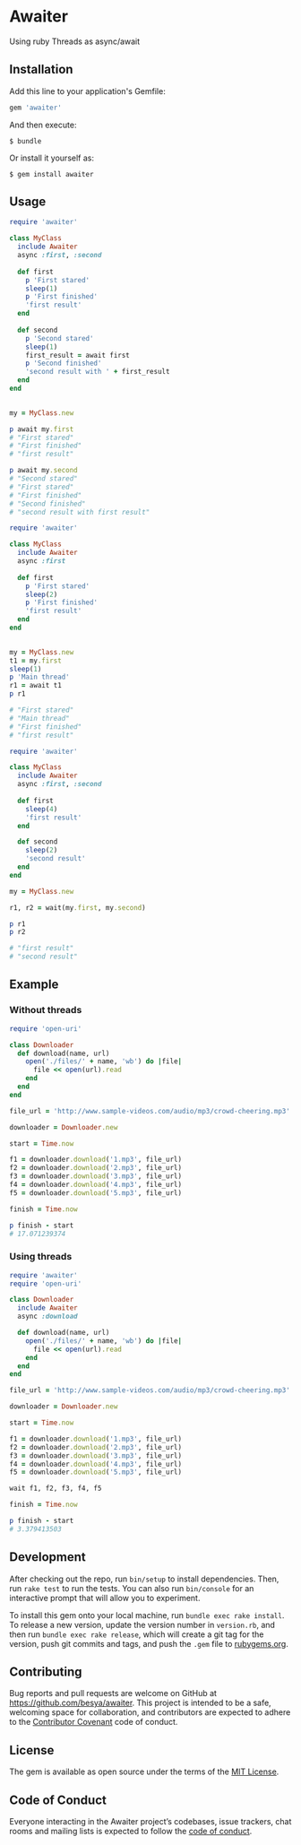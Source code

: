 # Awaiter

Using ruby Threads as async/await

## Installation

Add this line to your application's Gemfile:

```ruby
gem 'awaiter'
```

And then execute:

    $ bundle

Or install it yourself as:

    $ gem install awaiter

## Usage

```ruby
require 'awaiter'

class MyClass
  include Awaiter
  async :first, :second
  
  def first
    p 'First stared'
    sleep(1)
    p 'First finished'
    'first result'
  end
  
  def second
    p 'Second stared'
    sleep(1)
    first_result = await first
    p 'Second finished'
    'second result with ' + first_result
  end
end
  

my = MyClass.new

p await my.first
# "First stared"
# "First finished"
# "first result"

p await my.second
# "Second stared"
# "First stared"
# "First finished"
# "Second finished"
# "second result with first result"


```

```ruby
require 'awaiter'

class MyClass
  include Awaiter
  async :first
  
  def first
    p 'First stared'
    sleep(2)
    p 'First finished'
    'first result'
  end  
end
  

my = MyClass.new
t1 = my.first
sleep(1)
p 'Main thread'
r1 = await t1
p r1

# "First stared"
# "Main thread"
# "First finished"
# "first result"

```

```ruby
require 'awaiter'

class MyClass
  include Awaiter
  async :first, :second
  
  def first
    sleep(4)
    'first result'
  end  

  def second
    sleep(2)
    'second result'
  end  
end

my = MyClass.new

r1, r2 = wait(my.first, my.second)

p r1
p r2

# "first result"
# "second result"

```

## Example

### Without threads

```ruby
require 'open-uri'

class Downloader
  def download(name, url)
    open('./files/' + name, 'wb') do |file|
      file << open(url).read
    end
  end
end

file_url = 'http://www.sample-videos.com/audio/mp3/crowd-cheering.mp3'

downloader = Downloader.new

start = Time.now

f1 = downloader.download('1.mp3', file_url)
f2 = downloader.download('2.mp3', file_url)
f3 = downloader.download('3.mp3', file_url)
f4 = downloader.download('4.mp3', file_url)
f5 = downloader.download('5.mp3', file_url)

finish = Time.now

p finish - start
# 17.071239374

```

### Using threads

```ruby
require 'awaiter'
require 'open-uri'

class Downloader
  include Awaiter
  async :download

  def download(name, url)
    open('./files/' + name, 'wb') do |file|
      file << open(url).read
    end
  end
end

file_url = 'http://www.sample-videos.com/audio/mp3/crowd-cheering.mp3'

downloader = Downloader.new

start = Time.now

f1 = downloader.download('1.mp3', file_url)
f2 = downloader.download('2.mp3', file_url)
f3 = downloader.download('3.mp3', file_url)
f4 = downloader.download('4.mp3', file_url)
f5 = downloader.download('5.mp3', file_url)

wait f1, f2, f3, f4, f5

finish = Time.now

p finish - start
# 3.379413503

```


## Development

After checking out the repo, run `bin/setup` to install dependencies. Then, run `rake test` to run the tests. You can also run `bin/console` for an interactive prompt that will allow you to experiment.

To install this gem onto your local machine, run `bundle exec rake install`. To release a new version, update the version number in `version.rb`, and then run `bundle exec rake release`, which will create a git tag for the version, push git commits and tags, and push the `.gem` file to [rubygems.org](https://rubygems.org).

## Contributing

Bug reports and pull requests are welcome on GitHub at https://github.com/besya/awaiter. This project is intended to be a safe, welcoming space for collaboration, and contributors are expected to adhere to the [Contributor Covenant](http://contributor-covenant.org) code of conduct.

## License

The gem is available as open source under the terms of the [MIT License](http://opensource.org/licenses/MIT).

## Code of Conduct

Everyone interacting in the Awaiter project’s codebases, issue trackers, chat rooms and mailing lists is expected to follow the [code of conduct](https://github.com/besya/awaiter/blob/master/CODE_OF_CONDUCT.md).
